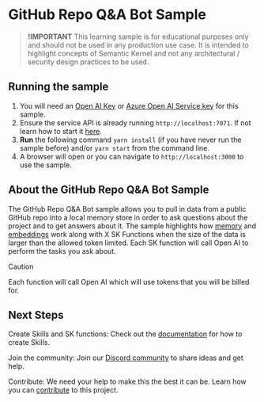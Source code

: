 # GitHub Repo Q&A Bot Sample

> **!IMPORTANT**
> This learning sample is for educational purposes only and should not be used in any
> production use case. It is intended to highlight concepts of Semantic Kernel and not
> any architectural / security design practices to be used.

## Running the sample

1. You will need an [Open AI Key](https://openai.com/api/) or
   [Azure Open AI Service key](https://learn.microsoft.com/azure/cognitive-services/openai/quickstart) for this sample.
2. Ensure the service API is already running `http://localhost:7071`. If not learn how to start it [here](../../dotnet/KernelHttpServer/README.md).
3. **Run** the following command `yarn install` (if you have never run the sample before) and/or `yarn start` from the command line.
4. A browser will open or you can navigate to `http://localhost:3000` to use the sample.

## About the GitHub Repo Q&A Bot Sample

The GitHub Repo Q&A Bot sample allows you to pull in data from a public GitHub repo into a local memory store in order to ask questions about the project and to get answers about it.  The sample highlights how [memory](https://aka.ms/sk/memories) and [embeddings](https://aka.ms/sk/embeddings) work along with X SK Functions when the size of the data is larger than the allowed token limited.  Each SK function will call Open AI to perform the tasks you ask about.​

> [!CAUTION]
> Each function will call Open AI which will use tokens that you will be billed for.

## Next Steps

Create Skills and SK functions: Check out the [documentation](https://aka.ms/sk/learn) for how to create Skills.

Join the community: Join our [Discord community](https://aka.ms/SKDiscord) to share ideas and get help​.

Contribute: We need your help to make this the best it can be.  Learn how you can [contribute](https://github.com/microsoft/semantic-kernel/blob/main/CONTRIBUTING.md) to this project.​